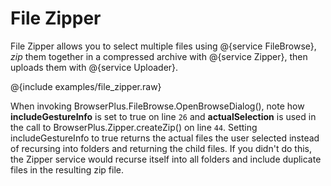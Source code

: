 # File Zipper

File Zipper allows you to select multiple files using @{service FileBrowse}, *zip* them together in a compressed archive with
@{service Zipper}, then uploads them with @{service Uploader}.

@{include examples/file_zipper.raw}

When invoking BrowserPlus.FileBrowse.OpenBrowseDialog(), note how **includeGestureInfo** is set to true on line
`26` and **actualSelection** is used in the call to BrowserPlus.Zipper.createZip() on line `44`. Setting
includeGestureInfo to true returns the actual files the user selected instead of recursing into folders and returning the
child files. If you didn't do this, the Zipper service would recurse itself into all folders and include duplicate files in
the resulting zip file.

